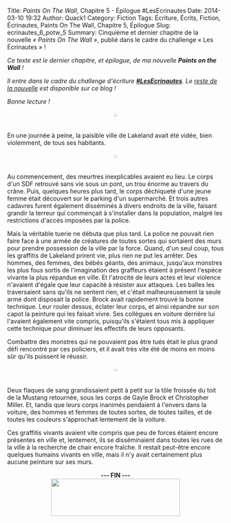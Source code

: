 Title: <i>Paints On The Wall</i>, Chapitre 5 - Épilogue #LesEcrinautes
Date: 2014-03-10 19:32
Author: Quack1
Category: Fiction
Tags: Écriture, Écrits, Fiction, Écrinautes, Paints On The Wall, Chapitre 5, Épilogue
Slug: ecrinautes_6_potw_5
Summary: Cinquième et dernier chapitre de la nouvelle _« Paints On The Wall »_, publié dans le cadre du challenge « Les Écrinautes » !

_Ce texte est le dernier chapitre, et épilogue, de ma nouvelle **Paints on the Wall** !_

_Il entre dans le cadre du challenge d'écriture [**#LesEcrinautes**]({filename}/challenge_ecrinautes.md). Le [reste de la nouvelle](http://writing.quack1.me/tag/paints-on-the-wall.html) est disponible sur ce blog !_

_Bonne lecture !_

<div align="center" style="color:#ccc;">☠</div> &nbsp;

En une journée à peine, la paisible ville de Lakeland avait été vidée, bien violemment, de tous ses habitants. 

<div align="center" style="color:#ccc;">☠</div> &nbsp;

Au commencement, des meurtres inexplicables avaient eu lieu. Le corps d'un SDF retrouvé sans vie sous un pont, un trou énorme au travers du crâne. Puis, quelques heures plus tard, le corps déchiqueté d'une jeune femme était découvert sur le parking d'un supermarché. Et trois autres cadavres furent également disséminés à divers endroits de la ville, faisant grandir la terreur qui commençait à s'installer dans la population, malgré les restrictions d'accès imposées par la police.

Mais la véritable tuerie ne débuta que plus tard. La police ne pouvait rien faire face à une armée de créatures de toutes sortes qui sortaient des murs pour prendre possession de la ville par la force. Quand, d'un seul coup, tous les graffitis de Lakeland prirent vie, plus rien ne put les arrêter. Des hommes, des femmes, des bébés géants, des animaux, jusqu'aux monstres les plus fous sortis de l'imagination des graffeurs étaient à présent l'espèce vivante la plus répandue en ville. Et l'atrocité de leurs actes et leur violence n'avaient d'égale que leur capacité à résister aux attaques. Les balles les traversaient sans qu'ils ne sentent rien, et c'était malheureusement la seule arme dont disposait la police. Brock avait rapidement trouvé la bonne technique. Leur rouler dessus, éclater leur corps, et ainsi répandre sur son capot la peinture qui les faisait vivre. Ses collègues en voiture derrière lui l'avaient également vite compris, puisqu'ils s'étaient tous mis à appliquer cette technique pour diminuer les effectifs de leurs opposants.

Combattre des monstres qui ne pouvaient pas être tués était le plus grand défi rencontré par ces policiers, et il avait très vite été de moins en moins sûr qu'ils puissent le réussir. 

<div align="center" style="color:#ccc;">☠</div> &nbsp;

Deux flaques de sang grandissaient petit à petit sur la tôle froissée du toit de la Mustang retournée, sous les corps de Gayle Brock et Christopher Miller. Et, tandis que leurs corps inanimés pendaient à l'envers dans la voiture, des hommes et femmes de toutes sortes, de toutes tailles, et de toutes les couleurs s'approchait lentement de la voiture.

Ces graffitis vivants avaient vite compris que peu de forces étaient encore présentes en ville et, lentement, ils se disséminaient dans toutes les rues de la ville à la recherche de chair encore fraîche. Il restait peut-être encore quelques humains vivants en ville, mais il n'y avait certainement plus aucune peinture sur ses murs.

<div align="center"><b>--- FIN ---</b></div>

<div align=center><a href="http://bouquinautes.wordpress.com/2013/11/02/les-ecrinautes-challenge-decriture-mensuel"><img src="/upload/logo_les_ecrinautes.png" width="300" height="87" id="logo_ecrinautes"/></a></div>